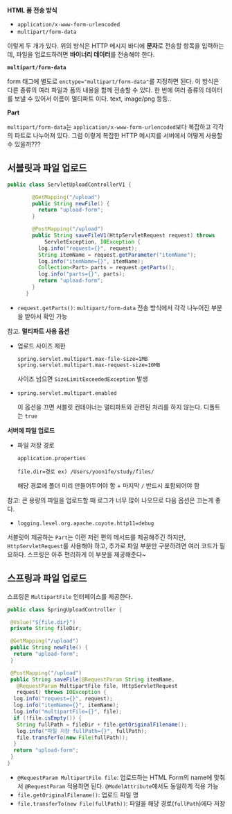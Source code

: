 **HTML 폼 전송 방식**

- `application/x-www-form-urlencoded`
- `multipart/form-data`

이렇게 두 개가 있다. 위의 방식은 HTTP 메시지 바디에 **문자**로 전송할 항목을 입력하는데, 파일을 업로드하려면 **바이너리 데이터**를 전송해야 한다.



**`multipart/form-data`**

form 태그에 별도로 `enctype="multipart/form-data"`를 지정하면 된다. 이 방식은 다른 종류의 여러 파일과 폼의 내용을 함께 전송할 수 있다. 한 번에 여러 종류의 데이터를 보낼 수 있어서 이름이 멀티파트 이다. text, image/png 등등..



**Part**

`multipart/form-data`는 `application/x-www-form-urlencoded`보다 복잡하고 각각의 파트로 나누어져 있다. 그럼 이렇게 복잡한 HTTP 메시지를 서버에서 어떻게 사용할 수 있을까???



## 서블릿과 파일 업로드

``` java
public class ServletUploadControllerV1 {

        @GetMapping("/upload")
        public String newFile() {
          return "upload-form";
        }

        @PostMapping("/upload")
        public String saveFileV1(HttpServletRequest request) throws
            ServletException, IOException {
          log.info("request={}", request);
          String itemName = request.getParameter("itemName");
          log.info("itemName={}", itemName);
          Collection<Part> parts = request.getParts();
          log.info("parts={}", parts);
          return "upload-form";
        }
      }
```

- `request.getParts()`: `multipart/form-data` 전송 방식에서 각각 나누어진 부분을 받아서 확인 가능



참고. **멀티파트 사용 옵션**

- 업로드 사이즈 제한

  ``` properties
  spring.servlet.multipart.max-file-size=1MB
  spring.servlet.multipart.max-request-size=10MB
  ```

  사이즈 넘으면 `SizeLimitExceededException` 발생

- `spring.servlet.multipart.enabled`

  이 옵션을 끄면 서블릿 컨테이너는 멀티파트와 관련된 처리를 하지 않는다. 디폴트는 `true`



**서버에 파일 업로드**

- 파일 저장 경로

  `application.properties`

  ``` properties
  file.dir=경로 ex) /Users/yoon1fe/study/files/
  ```

  해당 경로에 폴더 미리 만들어두어야 함 + 마지막 `/` 반드시 포함되어야 함



참고: 큰 용량의 파일을 업로드할 때 로그가 너무 많이 나오므로 다음 옵션은 끄는게 좋다.

- `logging.level.org.apache.coyote.http11=debug`



서블릿이 제공하는 `Part`는 이런 저런 편의 메서드를 제공해주긴 하지만, `HttpServletRequest`를 사용해야 하고, 추가로 파일 부분만 구분하려면 여러 코드가 필요하다. 스프링은 아주 편리하게 이 부분을 제공해준다~



## 스프링과 파일 업로드

스프링은 `MultipartFile` 인터페이스를 제공한다.



```java
public class SpringUploadController {

 @Value("${file.dir}")
 private String fileDir;

 @GetMapping("/upload")
 public String newFile() {
  return "upload-form";
 }

 @PostMapping("/upload")
 public String saveFile(@RequestParam String itemName,
   @RequestParam MultipartFile file, HttpServletRequest
   request) throws IOException {
  log.info("request={}", request);
  log.info("itemName={}", itemName);
  log.info("multipartFile={}", file);
  if (!file.isEmpty()) {
   String fullPath = fileDir + file.getOriginalFilename();
   log.info("파일 저장 fullPath={}", fullPath);
   file.transferTo(new File(fullPath));
  }
  return "upload-form";
 }
}
```

- `@RequestParam MultipartFile file`: 업로드하는 HTML Form의 name에 맞춰서 `@RequestParam` 적용하면 된다. `@ModelAttribute`에서도 동일하게 적용 가능
- `file.getOriginalFilename()`: 업로드 파일 명
- `file.transferTo(new File(fullPath))`: 파일을 해당 경로(`fullPath`)에다 저장

